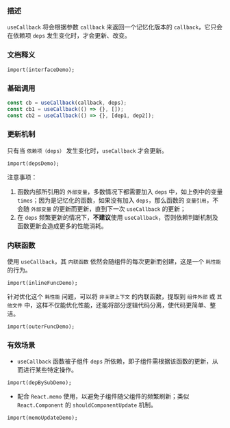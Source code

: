 ### 描述
`useCallback` 将会根据参数 `callback` 来返回一个记忆化版本的 `callback`，它只会在依赖项 `deps` 发生变化时，才会更新、改变。

### 文档释义
```demo
import(interfaceDemo);
```

### 基础调用
```js
const cb = useCallback(callback, deps);
const cb1 = useCallback(() => {}, []);
const cb2 = useCallback(() => {}, [dep1, dep2]);
```

### 更新机制
只有当 `依赖项（deps）` 发生变化时，`useCallback` 才会更新。
```demo
import(depsDemo);
```
注意事项：

1. 函数内部所引用的 `外部变量`，多数情况下都需要加入 `deps` 中，如上例中的变量 `times`；因为是记忆化的函数，如果没有加入 `deps`，那么函数的 `变量引用`，不会随 `外部变量` 的更新而更新，直到下一次 `useCallback` 的更新；
2. 在 `deps` 频繁更新的情况下，**不建议**使用 `useCallback`，否则依赖判断机制及函数更新会造成更多的性能消耗。

### 内联函数

使用 `useCallback`，其 `内联函数` 依然会随组件的每次更新而创建，这是一个 `耗性能` 的行为。
```demo
import(inlineFuncDemo);
```

针对优化这个 `耗性能` 问题，可以将 `非关联上下文` 的内联函数，提取到 `组件外部` 或 `其他文件` 中，这样不仅能优化性能，还能将部分逻辑代码分离，使代码更简单、整洁。
```demo
import(outerFuncDemo);
```

### 有效场景
* `useCallback` 函数被子组件 `deps` 所依赖，即子组件需根据该函数的更新，从而进行某些特定操作。
```demo
import(depBySubDemo);
```

* 配合 `React.memo` 使用，以避免子组件随父组件的频繁刷新；类似 `React.Component` 的 `shouldComponentUpdate` 机制。
```demo
import(memoUpdateDemo);
```